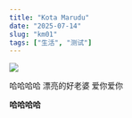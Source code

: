 ```yaml
---
title: "Kota Marudu"
date: "2025-07-14"
slug: "km01"
tags: ["生活", "测试"]
---
```

![](https://prod-files-secure.s3.us-west-2.amazonaws.com/112d0858-5090-4d34-a606-b75eb8d65fd2/c7b45876-473c-4fb6-85d3-cb84a84bfc51/1000201235.jpg?X-Amz-Algorithm=AWS4-HMAC-SHA256&X-Amz-Content-Sha256=UNSIGNED-PAYLOAD&X-Amz-Credential=ASIAZI2LB466ZLI5CSV2%2F20250724%2Fus-west-2%2Fs3%2Faws4_request&X-Amz-Date=20250724T115916Z&X-Amz-Expires=3600&X-Amz-Security-Token=IQoJb3JpZ2luX2VjEAMaCXVzLXdlc3QtMiJGMEQCIGPXQF%2BjKxbodBffYHKJ1epIcqcs4iYuRIMKx%2BIXFxemAiAklyWAzFYRPRV0%2FPeDIG3lf%2FgpXAroE%2F7JDm49OLjWeir%2FAwgsEAAaDDYzNzQyMzE4MzgwNSIMwJneJI4vMPSLPGBQKtwD5J0kPC8QazjA6n6znzUPEPYaFqGUs1c0Iyl82arhhMhc3XX345a0K4wkSD0Xdy6PQSNp%2F2YOm2F7dRiWIVemE2R97jTEmUqlybz26of3wXb6C5Qas%2F5%2BmI0TqHBSKlCWTpsDzfB6wgRD4FDDZq7z4Xrsl9LjB43NnnpzpJzplhW35P6dqdmyh%2FOU%2BQJAAX3U%2F3E7To5nK%2Bgl8LARiVBh2iW9KVnfaaQCf7Ikmw9g6J9Bork86FkNK9iIQE1XDBYjk4nUUuLmPvSt7SuGLe59Ju2Hbhd9vSMBEKQTKOyxY30vcogDn%2F%2BU%2BTZrqJBTDFzMerVPcBEfINI6ykqyKqbWe60ALKHNl0Y8OOAX7qM7FDZR6mNcp0jaKOrhHnd2zJstuuw8AjJGpFtbPl1FQiez0pnMtnBTNZuh%2BPbdldKMd%2FVqjpWVnO6ah7g5b0PGAYtiRM2c3%2FU495iegcpD0Zlg83HYsD%2BheWiE2uMOhealRo%2F2EiQ%2FFCO9rsclD9%2BTYIH8rlJiYMBM1nS5b737EMkxftFyDZ5jHzqxxhbS3bvC7rZATLV3fYy9X%2FWxy62He%2B%2F4Kpynm2xJaAPEWwFDxCSYeRiT6NpwBZD%2Byv8MzQqZbH84%2F45YQ%2BGCG424udsw1puIxAY6pgH6%2Fts2f3IzNzwt%2F%2B5ScqPi2aWalHoypW6BA5Wfny1rLj%2FMcvlzBtcbFngUR6KmnG%2Fr%2BUfnfXGFxxm5h8%2BGHDIYIT8zdR5JTxIDzNwu6XnNXuNDx0Rdj9TtPmbYltFgvK4N%2Fyajgmkr2Oo%2BE02mMAob5j0CpvqWFrgr4KpJtf9mB4oyCkkeRAva8nI8a8d6tt5q4WTfOdkuzEllKeMpzg2L6UWEqoOe&X-Amz-Signature=913c120380b07b45e352bbb4adea8764ffa05f55fe81883a527d552d2696b15c&X-Amz-SignedHeaders=host&x-amz-checksum-mode=ENABLED&x-id=GetObject)


哈哈哈哈  漂亮的好老婆  爱你爱你


**哈哈哈哈**

